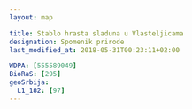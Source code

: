 ```yaml
---
layout: map

title: Stablo hrasta sladuna u Vlasteljicama
designation: Spomenik prirode
last_modified_at: 2018-05-31T00:23:11+02:00

WDPA: [555589049]
BioRaS: [295]
geoSrbija:
  L1_182: [97]
---
```


